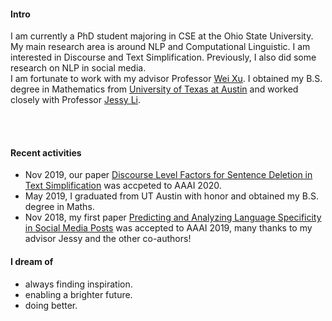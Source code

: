 
#### Intro
I am currently a PhD student majoring in CSE at the Ohio State University. My main research area is around NLP and Computational Linguistic. I am interested in Discourse and Text Simplification. Previously, I also did some research on NLP in social media.
<br>
I am fortunate to work with my advisor Professor [Wei Xu]("https://cocoxu.github.io/"). I obtained my B.S. degree in Mathematics from [University of Texas at Austin]("http://utexas.edu") and worked closely with Professor [Jessy Li]("https://jjessyli.github.io/").
      
<br><br>
<!-- #### Currently
At Arthena I have learned how to build teams and manage people, build relationships with customers, sell enterprise products, and build on-line predictive models for production environments. I've also learned how to build and maintain large web applications (see [arthena.com](https://arthena.com)).
<br><br> -->

#### Recent activities
- Nov 2019, our paper [Discourse Level Factors for Sentence Deletion in Text Simplification]("https://arxiv.org/pdf/1911.10384.pdf") was accpeted to AAAI 2020.
- May 2019, I graduated from UT Austin with honor and obtained my B.S. degree in Maths.
- Nov 2018, my first paper [Predicting and Analyzing Language Specificity in Social Media Posts]("https://aaai.org/ojs/index.php/AAAI/article/view/4605") was accepted to AAAI 2019, many thanks to my advisor Jessy and the other co-authors!
  
#### I dream of
- always finding inspiration.
- enabling a brighter future.
- doing better.
